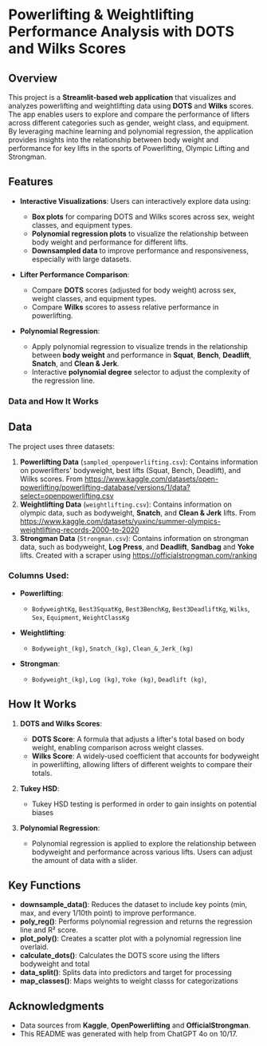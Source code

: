 # Powerlifting & Weightlifting Performance Analysis with DOTS and Wilks Scores

## Overview

This project is a **Streamlit-based web application** that visualizes and analyzes powerlifting and weightlifting data using **DOTS** and **Wilks** scores. The app enables users to explore and compare the performance of lifters across different categories such as gender, weight class, and equipment. By leveraging machine learning and polynomial regression, the application provides insights into the relationship between body weight and performance for key lifts in the sports of Powerlifting, Olympic Lifting and Strongman.

## Features

- **Interactive Visualizations**: Users can interactively explore data using:
  - **Box plots** for comparing DOTS and Wilks scores across sex, weight classes, and equipment types.
  - **Polynomial regression plots** to visualize the relationship between body weight and performance for different lifts.
  - **Downsampled data** to improve performance and responsiveness, especially with large datasets.
  
- **Lifter Performance Comparison**:
  - Compare **DOTS** scores (adjusted for body weight) across sex, weight classes, and equipment types.
  - Compare **Wilks** scores to assess relative performance in powerlifting.
  
- **Polynomial Regression**:
  - Apply polynomial regression to visualize trends in the relationship between **body weight** and performance in **Squat**, **Bench**, **Deadlift**, **Snatch**, and **Clean & Jerk**.
  - Interactive **polynomial degree** selector to adjust the complexity of the regression line.

### Data and How It Works


## Data

The project uses three datasets:
1. **Powerlifting Data** (`sampled_openpowerlifting.csv`): Contains information on powerlifters' bodyweight, best lifts (Squat, Bench, Deadlift), and Wilks scores. From https://www.kaggle.com/datasets/open-powerlifting/powerlifting-database/versions/1/data?select=openpowerlifting.csv
2. **Weightlifting Data** (`weightlifting.csv`): Contains information on olympic data, such as bodyweight, **Snatch**, and **Clean & Jerk** lifts. From https://www.kaggle.com/datasets/yuxinc/summer-olympics-weightlifting-records-2000-to-2020
3. **Strongman Data** (`Strongman.csv`): Contains information on strongman data, such as bodyweight, **Log Press**, and **Deadlift**, **Sandbag** and **Yoke** lifts. Created with a scraper using https://officialstrongman.com/ranking


### Columns Used:

- **Powerlifting**:
  - `BodyweightKg`, `Best3SquatKg`, `Best3BenchKg`, `Best3DeadliftKg`, `Wilks`, `Sex`, `Equipment`, `WeightClassKg`
  
- **Weightlifting**:
  - `Bodyweight_(kg)`, `Snatch_(kg)`, `Clean_&_Jerk_(kg)`
 
- **Strongman**:
  - `Bodyweight_(kg)`, `Log (kg)`, `Yoke (kg)`, `Deadlift (kg)`, 

## How It Works

1. **DOTS and Wilks Scores**:
   - **DOTS Score**: A formula that adjusts a lifter's total based on body weight, enabling comparison across weight classes.
   - **Wilks Score**: A widely-used coefficient that accounts for bodyweight in powerlifting, allowing lifters of different weights to compare their totals.
  
2. **Tukey HSD**:
   - Tukey HSD testing is performed in order to gain insights on potential biases

3. **Polynomial Regression**:
   - Polynomial regression is applied to explore the relationship between bodyweight and performance across various lifts. Users can adjust the amount of data with a slider.

## Key Functions

- **downsample_data()**: Reduces the dataset to include key points (min, max, and every 1/10th point) to improve performance.
- **poly_reg()**: Performs polynomial regression and returns the regression line and R² score.
- **plot_poly()**: Creates a scatter plot with a polynomial regression line overlaid.
- **calculate_dots()**: Calculates the DOTS score using the lifters bodyweight and total
- **data_split()**: Splits data into predictors and target for processing
- **map_classes()**: Maps weights to weight classs for categorizations


## Acknowledgments

- Data sources from **Kaggle**, **OpenPowerlifting** and **OfficialStrongman**.
- This README was generated with help from ChatGPT 4o on 10/17.



